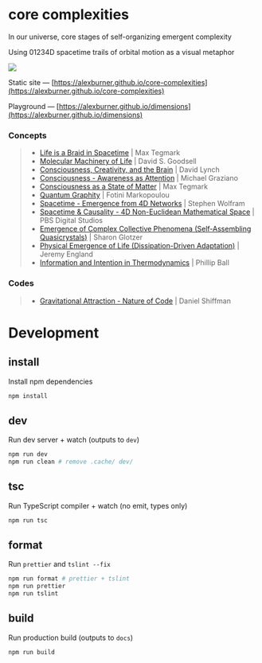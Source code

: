 # core complexities

In our universe, core stages of self-organizing emergent complexity

Using 01234D spacetime trails of orbital motion as a visual metaphor

[![](https://i.imgur.com/TNiCWmRl.png)](https://alexburner.github.io/core-complexities)

Static site — [https://alexburner.github.io/core-complexities](https://alexburner.github.io/core-complexities)

Playground — [https://alexburner.github.io/dimensions](https://alexburner.github.io/dimensions)

### Concepts

> - [Life is a Braid in Spacetime](http://nautil.us/issue/9/time/life-is-a-braid-in-spacetime) | Max Tegmark
> - [Molecular Machinery of Life](http://doorofperception.com/2015/12/david-s-goodsell-the-machinery-of-life/) | David S. Goodsell
> - [Consciousness, Creativity, and the Brain](https://www.youtube.com/watch?v=z2UHLMVr4vg&feature=youtu.be&t=41) | David Lynch
> - [Consciousness - Awareness as Attention](https://aeon.co/essays/how-consciousness-works-and-why-we-believe-in-ghosts) | Michael Graziano
> - [Consciousness as a State of Matter](https://medium.com/the-physics-arxiv-blog/why-physicists-are-saying-consciousness-is-a-state-of-matter-like-a-solid-a-liquid-or-a-gas-5e7ed624986d) | Max Tegmark
> - [Quantum Graphity](http://nautil.us/issue/32/space/lets-rethink-space) | Fotini Markopoulou
> - [Spacetime - Emergence from 4D Networks](http://blog.stephenwolfram.com/2015/12/what-is-spacetime-really/) | Stephen Wolfram
> - [Spacetime & Causality - 4D Non-Euclidean Mathematical Space](https://www.youtube.com/watch?v=YycAzdtUIko) | PBS Digital Studios
> - [Emergence of Complex Collective Phenomena (Self-Assembling Quasicrystals)](https://www.quantamagazine.org/digital-alchemist-sharon-glotzer-seeks-rules-of-emergence-20170308/) | Sharon Glotzer
> - [Physical Emergence of Life (Dissipation-Driven Adaptation)](https://www.quantamagazine.org/a-new-thermodynamics-theory-of-the-origin-of-life-20140122/) | Jeremy England
> - [Information and Intention in Thermodynamics](https://www.quantamagazine.org/the-computational-foundation-of-life-20170126/) | Phillip Ball

### Codes

> - [Gravitational Attraction - Nature of Code](https://natureofcode.com/book/chapter-2-forces/#29-gravitational-attraction) | Daniel Shiffman

# Development

## install

Install npm dependencies

```sh
npm install
```

## dev

Run dev server + watch (outputs to `dev`)

```sh
npm run dev
npm run clean # remove .cache/ dev/
```

## tsc

Run TypeScript compiler + watch (no emit, types only)

```sh
npm run tsc
```

## format

Run `prettier` and `tslint --fix`

```sh
npm run format # prettier + tslint
npm run prettier
npm run tslint
```

## build

Run production build (outputs to `docs`)

```sh
npm run build
```
